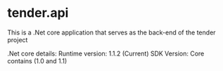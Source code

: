# tender.api
This is a .Net core application that serves as the back-end of the tender project

.Net core details:
Runtime version: 1.1.2 (Current)
SDK Version: Core contains (1.0 and 1.1)
